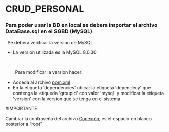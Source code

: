 # CRUD_PERSONAL

<h3><b>Para poder usar la BD en local se debera importar el archivo DataBase.sql en el SGBD (MySQL)</b></h3>
<p>&ensp;Se deberá verificar la version de MySQL</p>
  <ul>
    <li>La versión utilizada es la MySQL 8.0.30</li>
  </ul>
    <br>
  <ul>
    <p>&ensp;Para modificar la version hacer:</p>
    <li>Acceda al archivo <a href="https://github.com/FReptar0/PracticaBD-Pokedex/edit/master/pom.xml">pom.xml</a></li>
    <li>En la etiqueta 'dependencies' ubicar la etiqueta 'dependecy' que contenga la etiqueda 'groupId' con valor 'mysql' y modificar la etiqueta 'version' con la version que se tenga en el sistema</li>
  </ul>
  
  #IMPORTANTE
  <p>Cambiar la contrase&ntilde;a del archivo <a href="https://github.com/FReptar0/CRUD_PERSONAL/blob/master/src/main/java/Config/Conexion.java">Conexi&oacute;n</a>, es el espacio en blanco posterior a <q>root</q></p>

